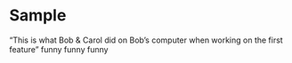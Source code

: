 # Sample

“This is what Bob & Carol did on Bob’s computer when working on the first feature”
funny funny funny
